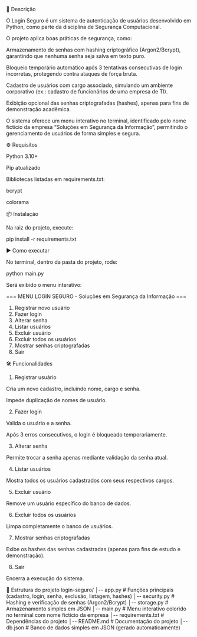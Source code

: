 📖 Descrição

O Login Seguro é um sistema de autenticação de usuários desenvolvido em Python, como parte da disciplina de Segurança Computacional.

O projeto aplica boas práticas de segurança, como:

Armazenamento de senhas com hashing criptográfico (Argon2/Bcrypt), garantindo que nenhuma senha seja salva em texto puro.

Bloqueio temporário automático após 3 tentativas consecutivas de login incorretas, protegendo contra ataques de força bruta.

Cadastro de usuários com cargo associado, simulando um ambiente corporativo (ex.: cadastro de funcionários de uma empresa de TI).

Exibição opcional das senhas criptografadas (hashes), apenas para fins de demonstração acadêmica.

O sistema oferece um menu interativo no terminal, identificado pelo nome fictício da empresa “Soluções em Segurança da Informação”, permitindo o gerenciamento de usuários de forma simples e segura.

⚙️ Requisitos

Python 3.10+

Pip atualizado

Bibliotecas listadas em requirements.txt:

bcrypt

colorama

📦 Instalação

Na raiz do projeto, execute:

pip install -r requirements.txt

▶️ Como executar

No terminal, dentro da pasta do projeto, rode:

python main.py


Será exibido o menu interativo:

=== MENU LOGIN SEGURO - Soluções em Segurança da Informação ===
1. Registrar novo usuário
2. Fazer login
3. Alterar senha
4. Listar usuários
5. Excluir usuário
6. Excluir todos os usuários
7. Mostrar senhas criptografadas
8. Sair

🛠️ Funcionalidades
1. Registrar usuário

Cria um novo cadastro, incluindo nome, cargo e senha.

Impede duplicação de nomes de usuário.

2. Fazer login

Valida o usuário e a senha.

Após 3 erros consecutivos, o login é bloqueado temporariamente.

3. Alterar senha

Permite trocar a senha apenas mediante validação da senha atual.

4. Listar usuários

Mostra todos os usuários cadastrados com seus respectivos cargos.

5. Excluir usuário

Remove um usuário específico do banco de dados.

6. Excluir todos os usuários

Limpa completamente o banco de usuários.

7. Mostrar senhas criptografadas

Exibe os hashes das senhas cadastradas (apenas para fins de estudo e demonstração).

8. Sair

Encerra a execução do sistema.

📂 Estrutura do projeto
login-seguro/
│-- app.py             # Funções principais (cadastro, login, senha, exclusão, listagem, hashes)
│-- security.py        # Hashing e verificação de senhas (Argon2/Bcrypt)
│-- storage.py         # Armazenamento simples em JSON
│-- main.py            # Menu interativo colorido no terminal com nome fictício da empresa
│-- requirements.txt   # Dependências do projeto
│-- README.md          # Documentação do projeto
│-- db.json            # Banco de dados simples em JSON (gerado automaticamente)